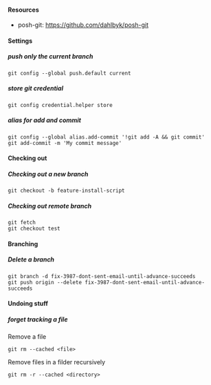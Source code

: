 #### Resources

* posh-git: https://github.com/dahlbyk/posh-git


#### Settings
##### push only the current branch
```
git config --global push.default current
```

##### store git credential
```
git config credential.helper store
```

##### alias for add and commit
```
git config --global alias.add-commit '!git add -A && git commit'
git add-commit -m 'My commit message'
```

#### Checking out

##### Checking out a new branch

```shell
git checkout -b feature-install-script
```

##### Checking out remote branch

```shell
git fetch
git checkout test
```


#### Branching

##### Delete a branch

```
git branch -d fix-3987-dont-sent-email-until-advance-succeeds
git push origin --delete fix-3987-dont-sent-email-until-advance-succeeds
```

#### Undoing stuff

##### forget tracking a file

Remove a file

```
git rm --cached <file>
```

Remove files in a filder recursively

```
git rm -r --cached <directory>
```
